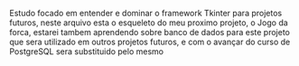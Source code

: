 Estudo focado em entender e dominar o framework Tkinter para projetos futuros, neste arquivo esta o esqueleto do meu proximo projeto, o Jogo da forca, estarei tambem aprendendo sobre banco de dados para este projeto que sera utilizado em outros projetos futuros, e com o avançar do curso de PostgreSQL sera substituido pelo mesmo
